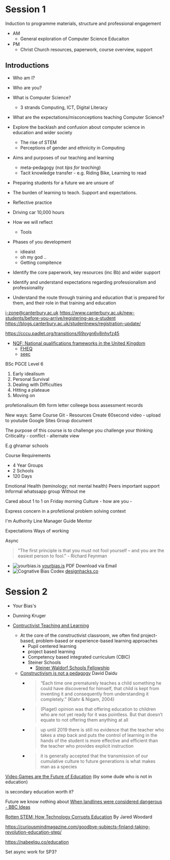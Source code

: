 Session 1
=========

Induction to programme materials, structure and professional engagement

* AM
    * General exploration of Computer Science Educaiton
* PM
    * Christ Church resources, paperwork, course overview, support


Introductions
-------------

* Who am I?
* Who are you?

* What is Computer Science?
    * 3 strands Computing, ICT, Digital Literacy
* What are the expectations/misconceptions teaching Computer Science?
* Explore the backlash and confusion about computer science in education and wider society
    * The rise of STEM
    * Perceptions of gender and ethnicity in Computing
* Aims and purposes of our teaching and learning
    * meta-pedagogy (not _tips for teaching_)
    * Tacit knowledge transfer - e.g. Riding Bike, Learning to read
* Preparing students for a future we are unsure of
* The burden of learning to teach. Support and expectations.

* Reflective practice
* Driving car 10,000 hours

* How we will reflect
    * Tools


* Phases of you development
    * idieaist
    * oh my god ..
    * Getting compitence


* Identify the core paperwork, key resources (inc Bb) and wider support
* Identify and understand expectations regarding professionalism and professionality
* Understand the route through training and education that is prepared for them, and their role in that training and education


i-zone@canterbury.ac.uk
https://www.canterbury.ac.uk/new-students/before-you-arrive/registering-as-a-student
https://blogs.canterbury.ac.uk/studentnews/registration-update/

https://cccu.padlet.org/transitions/69xygn6v8nhvfz45




* [NQF: National qualifications frameworks in the United Kingdom](https://en.wikipedia.org/wiki/National_qualifications_frameworks_in_the_United_Kingdom)
    * [FHEQ](https://www.qaa.ac.uk/docs/qaa/quality-code/qualifications-frameworks.pdf)
    * [seec](https://seec.org.uk/resources/)

BSc PGCE Level 6



1. Early idealisum
2. Personal Survival
3. Dealing with Difficulties
4. Hitting a plateaue
5. Moving on

profetionalisum
6th form letter colleege
boss
assessment
records

New ways: Same Course
Git - Resources
Create 60second video - upload to youtube
Google Sites
Group document

The purpose of this course is to challenge you
challenge your thinking
Criticality - conflict - alternate view

E.g ghramar schools

Course Requirements
* 4 Year Groups
* 2 Schools
* 120 Days

Emotional Health (teminology; not mental health)
Peers important support
Informal whatssapp group
Without me

Cared about
1 to 1 on Friday morning
Culture - how are you - 

Express concern in a profetiional problem solving context

I'm Authority
Line Manager
Guide
Mentor

Expectations
Ways of working



Async

> "The first principle is that you must not fool yourself – and you are the easiest person to fool." - Richard Feynman

* ![yourbias.is](https://cdn.shopify.com/s/files/1/0318/1808/8492/products/CognitiveBiases_HighRes_1800x1800.jpg) [yourbias.is](https://yourbias.is/) PDF Download via Email
* ![Cognative Bias Codex](https://www.visualcapitalist.com/wp-content/uploads/2017/09/cognitive-bias.jpg) [designhacks.co](https://designhacks.co/)

Session 2
=========

* Your Bias's

* Dunning Kruger




* [Contructivist Teaching and Learning](https://saskschoolboards.ca/wp-content/uploads/97-07.htm)
    * At the core of the constructivist classroom, we often find project-based, problem-based or experience-based learning approaches
        * Pupil centered learning
        * project based learning
        * Competency based integrated curriculum (CBIC)
        * Steiner Schools
            * [Steiner Waldorf Schools Fellowship](https://www.steinerwaldorf.org/)
    * [Constructivism is not a pedagogy](https://learningspy.co.uk/literacy/constructivism-is-not-a-pedagogy/) David Daidu
        * > “Each time one prematurely teaches a child something he could have discovered for himself, that child is kept from inventing it and consequently from understanding it completely.” (Klahr & Nigam, 2004)
        * > (Piaget) opinion was that offering education to children who are not yet ready for it was pointless. But that doesn’t equate to not offering them anything at all
        * > up until 2019 there is still no evidence that the teacher who takes a step back and puts the control of learning in the hands of the student is more effective and efficient than the teacher who provides explicit instruction
        * > it is generally accepted that the transmission of our cumulative culture to future generations is what makes man as a species


[Video Games are the Future of Education](https://nabeelqu.co/education) (by some dude who is not in education)


is secondary education worth it?

Future we know nothing about
[When landlines were considered dangerous - BBC Ideas](https://www.bbc.co.uk/ideas/videos/when-landlines-were-considered-dangerous/p08dwnnz)

[Rotten STEM: How Technology Corrupts Education](https://americanaffairsjournal.org/2019/08/rotten-stem-how-technology-corrupts-education/) By Jared Woodard


https://curiousmindmagazine.com/goodbye-subjects-finland-taking-revolution-education-step/


https://nabeelqu.co/education


Set async work for SP3?